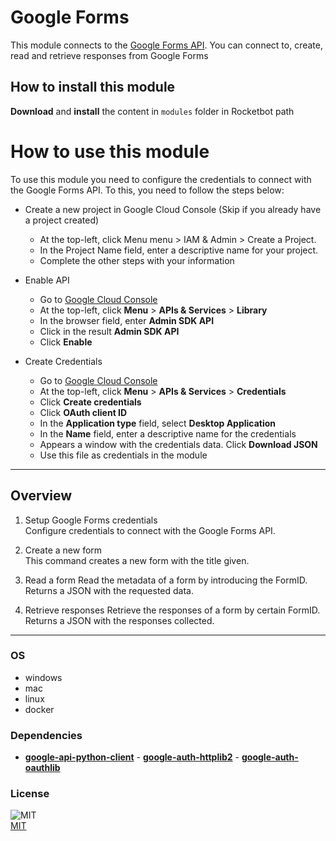 # Google Forms

This module connects to the [Google Forms API](https://developers.google.com/forms/api). You can connect to, create, read and retrieve responses from Google Forms

## How to install this module

**Download** and **install** the content in `modules` folder in Rocketbot path

# How to use this module

To use this module you need to configure the credentials to connect with the Google Forms API. To this, you need to follow the steps below:

- Create a new project in Google Cloud Console (Skip if you already have a project created)

  - At the top-left, click Menu menu > IAM & Admin > Create a Project.
  - In the Project Name field, enter a descriptive name for your project.
  - Complete the other steps with your information

- Enable API

  - Go to [Google Cloud Console](https://console.cloud.google.com/)
  - At the top-left, click **Menu** > **APIs & Services** > **Library**
  - In the browser field, enter **Admin SDK API**
  - Click in the result **Admin SDK API**
  - Click **Enable**

- Create Credentials
  - Go to [Google Cloud Console](https://console.cloud.google.com/)
  - At the top-left, click **Menu** > **APIs & Services** > **Credentials**
  - Click **Create credentials**
  - Click **OAuth client ID**
  - In the **Application type** field, select **Desktop Application**
  - In the **Name** field, enter a descriptive name for the credentials
  - Appears a window with the credentials data. Click **Download JSON**
  - Use this file as credentials in the module

---

## Overview

1. Setup Google Forms credentials  
   Configure credentials to connect with the Google Forms API.

2. Create a new form  
   This command creates a new form with the title given.

3. Read a form
   Read the metadata of a form by introducing the FormID. Returns a JSON with the requested data.

4. Retrieve responses
   Retrieve the responses of a form by certain FormID. Returns a JSON with the responses collected.

---

### OS

- windows
- mac
- linux
- docker

### Dependencies

- [**google-api-python-client**](https://pypi.org/project/google-api-python-client/) - [**google-auth-httplib2**](https://pypi.org/project/google-auth-httplib2/) - [**google-auth-oauthlib**](https://pypi.org/project/google-auth-oauthlib/)

### License

![MIT](https://camo.githubusercontent.com/107590fac8cbd65071396bb4d04040f76cde5bde/687474703a2f2f696d672e736869656c64732e696f2f3a6c6963656e73652d6d69742d626c75652e7376673f7374796c653d666c61742d737175617265)  
[MIT](http://opensource.org/licenses/mit-license.ph)
